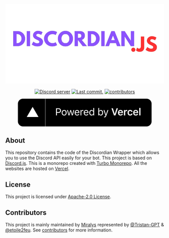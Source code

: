 <div align="center">

<img src=".github/assets/Discordian.png" alt="Discordian">

<p>
		<a href="https://discord.gg/ppjWtARQYc"><img src="https://img.shields.io/discord/1123307765599838309?color=5865F2&logo=discord&logoColor=white" alt="Discord server" /></a>
		<a href="https://github.com/Miralys-Project/Discordian/commits/main"><img src="https://img.shields.io/github/last-commit/Miralys-Project/Discordian.svg?logo=github&logoColor=ffffff" alt="Last commit." /></a>
		<a href="https://github.com/Miralys-Project/Discordian/graphs/contributors"><img src="https://img.shields.io/github/contributors/Miralys-Project/Discordian.svg?maxAge=3600&logo=github&logoColor=fff&color=00c7be" alt="contributors" /></a>
	</p>

<img src=".github/powered-by-vercel.svg" alt="Discordian">

    
</div>

## About

This repository contains the code of the Discordian Wrapper which allows you to use the Discord API easily for your bot. This project is based on [Discord.js](https://github.com/discordjs/discord.js).
This is a monorepo created with [Turbo Monorepo](https://github.com/vercel/turborepo). All the websites are hosted on [Vercel](https://vercel.com/).

## License

This project is licensed under [Apache-2.0 License](LICENSE).

## Contributors

This project is mainly maintained by [Miralys](https://github.com/Miralys-Project) represented by [@Tristan-GPT](https://www.github.com/Tristan-GPT) & [@etoile2feu](https://www.github.com/etoile2feu). See [contributors](https://github.com/Miralys-Project/Discordian/graphs/contributors) for more information.